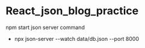 # React_json_blog_practice
npm start
json server command
-  npx json-server --watch data/db.json --port 8000
